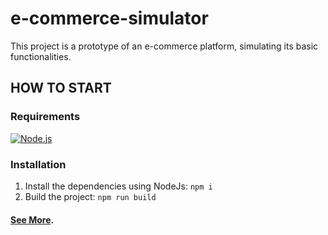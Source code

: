 # e-commerce-simulator
This project is a prototype of an e-commerce platform, simulating its basic functionalities.

## HOW TO START
### Requirements
[![Node.js](https://img.shields.io/badge/Node.js-brightgreen)](https://nodejs.org/)

### Installation
1. Install the dependencies using NodeJs: 
`npm i`
2. Build the project: `npm run build`

#### [See More](https://dayanarochadeveloper.wordpress.com/portfolio).
